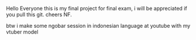 Hello Everyone this is my final project for final exam, i will be appreciated if you pull this git. cheers NF.

btw i make some ngobar session in indonesian language at youtube with my vtuber model 
